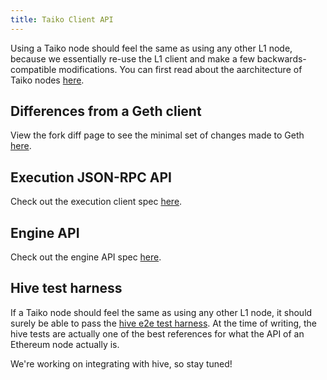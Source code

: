 ```yaml
---
title: Taiko Client API
---
```


Using a Taiko node should feel the same as using any other L1 node, because we essentially re-use the L1 client and make a few backwards-compatible modifications. You can first read about the aarchitecture of Taiko nodes [here](/core-concepts/taiko-nodes).

## Differences from a Geth client

View the fork diff page to see the minimal set of changes made to Geth [here](https://geth.taiko.xyz).

## Execution JSON-RPC API

Check out the execution client spec [here](https://ethereum.github.io/execution-apis/api-documentation/).

## Engine API

Check out the engine API spec [here](https://github.com/ethereum/execution-apis/blob/main/src/engine/common.md).

## Hive test harness

If a Taiko node should feel the same as using any other L1 node, it should surely be able to pass the [hive e2e test harness](https://github.com/ethereum/hive). At the time of writing, the hive tests are actually one of the best references for what the API of an Ethereum node actually is.

We're working on integrating with hive, so stay tuned!
